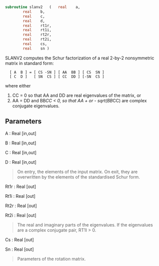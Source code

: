 ```fortran
subroutine slanv2	(	real	a,
		real	b,
		real	c,
		real	d,
		real	rt1r,
		real	rt1i,
		real	rt2r,
		real	rt2i,
		real	cs,
		real	sn )
```

 SLANV2 computes the Schur factorization of a real 2-by-2 nonsymmetric
 matrix in standard form:

      [ A  B ] = [ CS -SN ] [ AA  BB ] [ CS  SN ]
      [ C  D ]   [ SN  CS ] [ CC  DD ] [-SN  CS ]

 where either
 1) CC = 0 so that AA and DD are real eigenvalues of the matrix, or
 2) AA = DD and BB*CC < 0, so that AA + or - sqrt(BB*CC) are complex
 conjugate eigenvalues.

## Parameters
A : Real [in,out]

B : Real [in,out]

C : Real [in,out]

D : Real [in,out]
> On entry, the elements of the input matrix.
> On exit, they are overwritten by the elements of the
> standardised Schur form.

Rt1r : Real [out]

Rt1i : Real [out]

Rt2r : Real [out]

Rt2i : Real [out]
> The real and imaginary parts of the eigenvalues. If the
> eigenvalues are a complex conjugate pair, RT1I > 0.

Cs : Real [out]

Sn : Real [out]
> Parameters of the rotation matrix.

